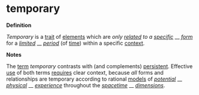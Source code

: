 # temporary

**Definition**

_Temporary_ is a [trait](https://github.com/gcassel/Modular-Organization-Terminology/blob/master/terms/trait.md) of [elements](https://github.com/gcassel/Modular-Organization-Terminology/blob/master/terms/element.md) which are _only_ [_related_](https://github.com/gcassel/Modular-Organization-Terminology/blob/master/terms/relate.md) _to a_ [_specific_](https://github.com/gcassel/Modular-Organization-Terminology/blob/master/terms/specific.md) __ [_form_](https://github.com/gcassel/Modular-Organization-Terminology/blob/master/terms/form.md) for a [_limited_](https://github.com/gcassel/Modular-Organization-Terminology/blob/master/terms/limit.md) __ [_period_](https://github.com/gcassel/Modular-Organization-Terminology/blob/master/terms/period.md) (of [time](https://github.com/gcassel/Modular-Organization-Terminology/blob/master/terms/time.md)) within a specific [context](https://github.com/gcassel/Modular-Organization-Terminology/blob/master/terms/context.md).

**Notes**

The [term](https://github.com/gcassel/Modular-Organization-Terminology/blob/master/terms/term.md) _temporary_ contrasts with (and complements) [persistent](https://github.com/gcassel/Modular-Organization-Terminology/blob/master/terms/persist.md). Effective [use](https://github.com/gcassel/Modular-Organization-Terminology/blob/master/terms/use.md) of both terms [requires](https://github.com/gcassel/Modular-Organization-Terminology/blob/master/terms/requirement.md) clear context, because _all_ forms and relationships are temporary according to rational [models](https://github.com/gcassel/Modular-Organization-Terminology/blob/master/terms/model.md) of [_potential_](https://github.com/gcassel/Modular-Organization-Terminology/blob/master/terms/potential.md) __ [_physical_](https://github.com/gcassel/Modular-Organization-Terminology/blob/master/terms/physical.md) __ [_experience_](https://github.com/gcassel/Modular-Organization-Terminology/blob/master/terms/experience.md) throughout the [_spacetime_](https://github.com/gcassel/Modular-Organization-Terminology/blob/master/terms/spacetime.md) __ [_dimensions_](https://github.com/gcassel/Modular-Organization-Terminology/blob/master/terms/dimension.md).
